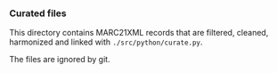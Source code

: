 ### Curated files

This directory contains MARC21XML records that are filtered, cleaned, harmonized and linked with `./src/python/curate.py`.

The files are ignored by git.
